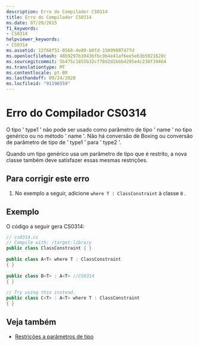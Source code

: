 ```yaml
---
description: Erro do Compilador CS0314
title: Erro do Compilador CS0314
ms.date: 07/20/2015
f1_keywords:
- CS0314
helpviewer_keywords:
- CS0314
ms.assetid: 12f68f51-0568-4e80-b0fd-15899807477d
ms.openlocfilehash: 48b9297b1043bfbc9b4e41af6ee5e63b5021628c
ms.sourcegitcommit: 5b475c1855b32cf78d2d1bbb4295e4c236f39464
ms.translationtype: MT
ms.contentlocale: pt-BR
ms.lasthandoff: 09/24/2020
ms.locfileid: "91196559"
---
```

# <a name="compiler-error-cs0314"></a>Erro do Compilador CS0314

O tipo ' type1 ' não pode ser usado como parâmetro de tipo ' name ' no tipo genérico ou no método ' name '. Não há conversão de Boxing ou conversão de parâmetro de tipo de ' type1 ' para ' type2 '.  
  
 Quando um tipo genérico usa um parâmetro de tipo que é restrito, a nova classe também deve satisfazer essas mesmas restrições.  
  
## <a name="to-correct-this-error"></a>Para corrigir este erro  
  
1. No exemplo a seguir, adicione `where T : ClassConstraint` à classe `B` .  
  
## <a name="example"></a>Exemplo  

 O código a seguir gera CS0314:  
  
```csharp  
// cs0314.cs  
// Compile with: /target:library  
public class ClassConstraint { }  
  
public class A<T> where T : ClassConstraint  
{ }  
  
public class B<T> : A<T> //CS0314  
{ }  
  
// Try using this instead.  
public class C<T> : A<T> where T : ClassConstraint  
{ }  
```  
  
## <a name="see-also"></a>Veja também

- [Restrições a parâmetros de tipo](../programming-guide/generics/constraints-on-type-parameters.md)
